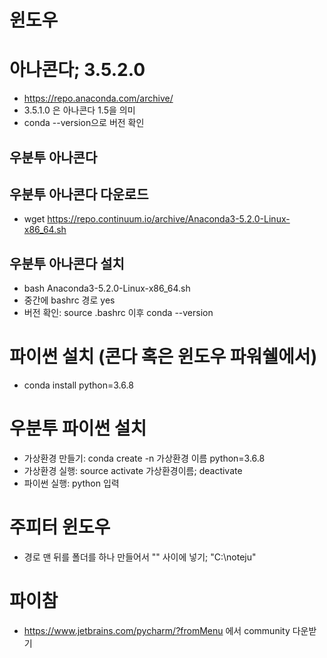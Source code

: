 # 윈도우

# 아나콘다; 3.5.2.0
- https://repo.anaconda.com/archive/
- 3.5.1.0 은 아나콘다 1.5을 의미
- conda --version으로 버전 확인

## 우분투 아나콘다
## 우분투 아나콘다 다운로드
- wget https://repo.continuum.io/archive/Anaconda3-5.2.0-Linux-x86_64.sh

## 우분투 아나콘다 설치
- bash Anaconda3-5.2.0-Linux-x86_64.sh
- 중간에 bashrc 경로 yes
- 버전 확인: source .bashrc  이후 conda --version

# 파이썬 설치 (콘다 혹은 윈도우 파워쉘에서)
- conda install python=3.6.8

# 우분투 파이썬 설치
- 가상환경 만들기: conda create -n 가상환경 이름 python=3.6.8
- 가상환경 실행: source activate 가상환경이름; deactivate
- 파이썬 실행: python 입력

# 주피터 윈도우
- 경로 맨 뒤를 폴더를 하나 만들어서 "" 사이에 넣기; "C:\noteju"


# 파이참
- https://www.jetbrains.com/pycharm/?fromMenu 에서 community 다운받기
